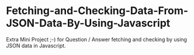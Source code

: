 # Fetching-and-Checking-Data-From-JSON-Data-By-Using-Javascript
Extra Mini Project ;-) for Question  / Answer fetching and checking by using JSON data in Javascript.

